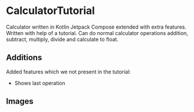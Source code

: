 # CalculatorTutorial

Calculator written in Kotlin Jetpack Compose extended with extra features. Written with help of a tutorial. 
Can do normal calculator operations addition, subtract, multiply, divide and calculate to float.

## Additions

Added features which we not present in the tutorial:
  - Shows last operation

## Images

